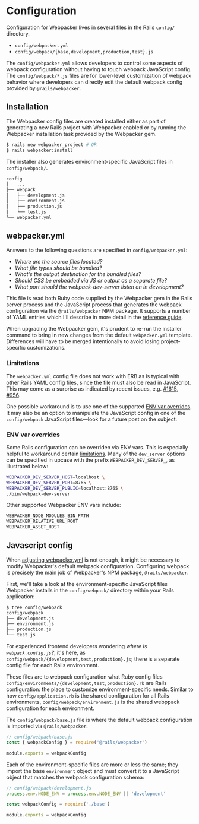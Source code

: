 # Configuration

Configuration for Webpacker lives in several files in the Rails `config/` directory.

- `config/webpacker.yml`
- `config/webpack/{base,development,production,test}.js`

The `config/webpacker.yml` allows developers to control some aspects of webpack configuration without having to touch webpack JavaScript config. The `config/webpack/*.js` files are for lower-level customization of webpack behavior where developers can directly edit the default webpack config provided by `@rails/webpacker`.

## Installation

The Webpacker config files are created installed either as part of generating a new Rails project with Webpacker enabled or by running the Webpacker installation task provided by the Webpacker gem.

```sh
$ rails new webpacker_project # OR
$ rails webpacker:install
```

The installer also generates environment-specific JavaScript files in `config/webpack/`.

```sh
config
│   ...
├── webpack
│   ├── development.js
│   ├── environment.js
│   ├── production.js
│   └── test.js
└── webpacker.yml
```

## webpacker.yml

Answers to the following questions are specified in `config/webpacker.yml`:

- _Where are the source files located?_
- _What file types should be bundled?_
- _What's the output destination for the bundled files?_
- _Should CSS be embedded via JS or output as a separate file?_
- _What port should the webpack-dev-server listen on in development?_

This file is read both Ruby code supplied by the Webpacker gem in the Rails server process and the JavaScript process that generates the webpack configuration via the `@rails/webpacker` NPM package. It supports a number of YAML entries which I'll describe in more detail in the [reference guide](#reference-guide).

When upgrading the Webpacker gem, it's prudent to re-run the installer command to bring in new changes from the default `webpacker.yml` template. Differences will have to be merged intentionally to avoid losing project-specific customizations.

### Limitations

The `webpacker.yml` config file does not work with ERB as is typical with other Rails YAML config files, since the file must also be read in JavaScript. This may come as a surprise as indicated by recent issues, e.g. [#1615](https://github.com/rails/webpacker/issues/1615), [#956](https://github.com/rails/webpacker/issues/956).

One possible workaround is to use one of the supported [ENV var overrides](#env-var-overrides). It may also be an option to manipulate the JavaScript config in one of the `config/webpack` JavaScript files—look for a future post on the subject.

### ENV var overrides

Some Rails configuration can be overriden via ENV vars. This is especially helpful to workaround certain [limitations](#limitations). Many of the `dev_server` options can be specified in upcase with the prefix `WEBPACKER_DEV_SERVER_`, as illustrated below:

```sh
WEBPACKER_DEV_SERVER_HOST=localhost \
WEBPACKER_DEV_SERVER_PORT=8765 \
WEBPACKER_DEV_SERVER_PUBLIC=localhost:8765 \
./bin/webpack-dev-server
```

Other supported Webpacker ENV vars include:

```sh
WEBPACKER_NODE_MODULES_BIN_PATH
WEBPACKER_RELATIVE_URL_ROOT
WEBPACKER_ASSET_HOST
```

## Javascript config

When [adjusting webpacker.yml](/blog/how-to-use-webpacker-yml.html) is not enough, it might be necessary to modify Webpacker's default webpack configuration. Configuring webpack is precisely the main job of Webpacker's NPM package, `@rails/webpacker`.

First, we'll take a look at the environment-specific JavaScript files Webpacker installs in the `config/webpack/` directory within your Rails application:

```sh
$ tree config/webpack
config/webpack
├── development.js
├── environment.js
├── production.js
└── test.js
```

For experienced frontend developers wondering _where is `webpack.config.js`?_, it's here, as `config/webpack/{development,test,production}.js`; there is a separate config file for each Rails environment.

These files are to webpack configuration what Ruby config files `config/environments/{development,test,production}.rb` are Rails configuration: the place to customize environment-specific needs. Similar to how `config/application.rb` is the shared configuration for all Rails environments, `config/webpack/environment.js` is the shared webppack configuration for each environment.

The `config/webpack/base.js` file is where the default webpack configuration is imported via `@rails/webpacker`.

```javascript
// config/webpack/base.js
const { webpackConfig } = require('@rails/webpacker')

module.exports = webpackConfig
```

Each of the environment-specific files are more or less the same; they import the base `environment` object and must convert it to a JavaScript object that matches the webpack configuration schema:

```javascript
// config/webpack/development.js
process.env.NODE_ENV = process.env.NODE_ENV || 'development'

const webpackConfig = require('./base')

module.exports = webpackConfig
```
